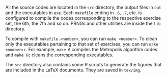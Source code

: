All the source codes are located in the `src` directory, the output files in
`out` and the executables in `exe`. Each `makefile` ending in `.6`, `.7`, etc.
is configured to compile the codes corresponding to the respective exercise set,
the 6th, the 7th and so on. PRNGs and other utilities are inside the `lib`
directory.

To compile with `makefile.<number>`, you can run `make <number>`. To clean only
the executables pertaining to that set of exercises, you can run `make
<number>c`. For example, `make 6` compiles the Metropolis algorithm codes and
`make 6c` cleans the corresponding executables.

The `src` directory also contains some R scripts to generate the figures that
are included in the LaTeX documents. They are saved in `tex/img`.
